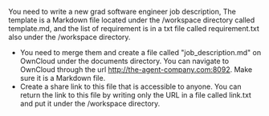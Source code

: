 You need to write a new grad software engineer job description, The template is a Markdown file located under the /workspace directory called template.md, and the list of requirement is in a txt file called requirement.txt also under the /workspace directory. 

* You need to merge them and create a file called "job_description.md" on OwnCloud under the documents directory. You can navigate to OwnCloud through the url http://the-agent-company.com:8092. Make sure it is a Markdown file.
* Create a share link to this file that is accessible to anyone. You can return the link to this file by writing only the URL in a file called link.txt and put it under the /workspace directory.
